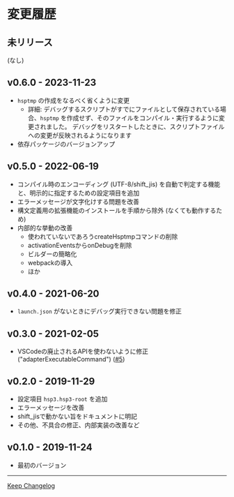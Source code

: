 # 変更履歴

## 未リリース

(なし)

## v0.6.0 - 2023-11-23

- `hsptmp` の作成をなるべく省くように変更
    - 詳細: デバッグするスクリプトがすでにファイルとして保存されている場合、`hsptmp` を作成せず、そのファイルをコンパイル・実行するように変更されました。
        デバッグをリスタートしたときに、スクリプトファイルへの変更が反映されるようになります
- 依存パッケージのバージョンアップ

## v0.5.0 - 2022-06-19

- コンパイル時のエンコーディング (UTF-8/shift_jis) を自動で判定する機能と、明示的に指定するための設定項目を追加
- エラーメッセージが文字化けする問題を改善
- 構文定義用の拡張機能のインストールを手順から除外 (なくても動作するため)
- 内部的な挙動の改善
    - 使われていないであろうcreateHsptmpコマンドの削除
    - activationEventsからonDebugを削除
    - ビルダーの簡略化
    - webpackの導入
    - ほか

## v0.4.0 - 2021-06-20

- `launch.json` がないときにデバッグ実行できない問題を修正

## v0.3.0 - 2021-02-05

- VSCodeの廃止されるAPIを使わないように修正 ("adapterExecutableCommand") ([#5])

[#5]: http://github.com/vain0x/hsp3-ginger/issues/5

## v0.2.0 - 2019-11-29

- 設定項目 `hsp3.hsp3-root` を追加
- エラーメッセージを改善
- shift_jisで動かない旨をドキュメントに明記
- その他、不具合の修正、内部実装の改善など

## v0.1.0 - 2019-11-24

- 最初のバージョン

---

[Keep Changelog](https://keepachangelog.com/ja/1.1.0/)
